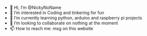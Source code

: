 - 👋 Hi, I’m @NickyNoName
- 👀 I’m interested in Coding and tinkering for fun
- 🌱 I’m currently learning python, arduino and raspberry pi projects
- 💞️ I’m looking to collaborate on nothing at the moment
- 📫 How to reach me: msg on this website

<!---
NickyNoName/NickyNoName is a ✨ special ✨ repository because its `README.md` (this file) appears on your GitHub profile.
You can click the Preview link to take a look at your changes.
--->

